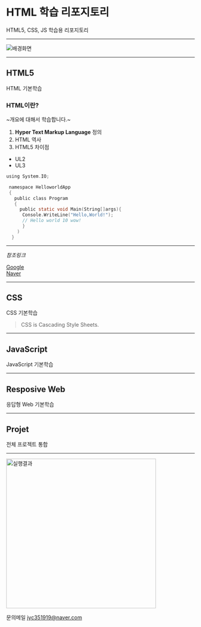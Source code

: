 # HTML 학습 리포지토리
HTML5, CSS, JS 학습용 리포지토리

-------------------------------------

![배경화면](https://github.com/kg4543/StudyHtml/blob/main/test.JPG "배경화면")

-------------------------------------
## HTML5
HTML 기본학습

### HTML이란?
~개요에 대해서 학습합니다.~

1. **Hyper Text Markup Language** 정의
2. HTML 역사
3. HTML5 차이점

 - UL2
 - UL3
 
 ```C shap
 using System.IO;
 
  namespace HelloworldApp
  {
    public class Program
    {
      public static void Main(String[]args){
       Console.WriteLine("Hello,World!");
       // Hello world 10 wow!
       }
     )
   }
 ```
 
 --------------------------------------
 *참조링크*
 
 [Google](https://www.google.com) </br>
 [Naver](www.naver.com)
 
-------------------------------------------

## CSS
CSS 기본학습

> CSS is Cascading Style Sheets.

-------------------------------------------

## JavaScript
JavaScript 기본학습

-------------------------------------------

## Resposive Web
응답형 Web 기본학습

-------------------------------------------

## Projet
전체 프로젝트 통합

-------------------------------------------

<img src = "https://github.com/kg4543/StudyHtml/blob/main/test.JPG" width = "400" title ="절대경로" alt = "실행결과"/>

문의메일 <jyc351919@naver.com>
